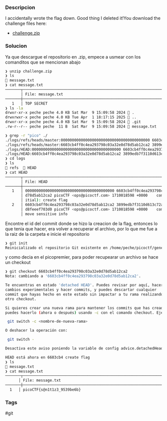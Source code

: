 ### Descripcion
I accidentally wrote the flag down. Good thing I deleted it!You download the challenge files here:
- [challenge.zip](https://artifacts.picoctf.net/c_titan/75/challenge.zip)
### Solucion
Ya que descargue el repositorio en .zip, empece a usmear con los comanditos que se mencionan abajo
```bash
❯ unzip challenge.zip
❯ ls
 message.txt
❯ cat message.txt
───────┬──────────────────────────────────────────────────────────────────────
       │ File: message.txt
───────┼──────────────────────────────────────────────────────────────────────
   1   │ TOP SECRET
❯ ls -la
drwxr-xr-x peche peche 4.0 KB Sat Mar  9 15:09:58 2024  .
drwxrwxr-x peche peche 4.0 KB Tue Apr  1 18:17:15 2025  ..
drwxr-xr-x peche peche 4.0 KB Sat Mar  9 15:09:58 2024  .git
.rw-r--r-- peche peche  11 B  Sat Mar  9 15:09:58 2024  message.txt

❯ grep -r "pico" ./
./logs/refs/heads/master:0000000000000000000000000000000000000000 6603cb4ff0c4ea293798c03a32e0d78d5ab12ca2 picoCTF <ops@picoctf.com> 1710018598 +0000	commit (initial): create flag
./logs/refs/heads/master:6603cb4ff0c4ea293798c03a32e0d78d5ab12ca2 3899edb7f3110d613c72ad40083fd8feeef703d0 picoCTF <ops@picoctf.com> 1710018598 +0000	commit: remove sensitive info
./logs/HEAD:0000000000000000000000000000000000000000 6603cb4ff0c4ea293798c03a32e0d78d5ab12ca2 picoCTF <ops@picoctf.com> 1710018598 +0000	commit (initial): create flag
./logs/HEAD:6603cb4ff0c4ea293798c03a32e0d78d5ab12ca2 3899edb7f3110d613c72ad40083fd8feeef703d0 picoCTF <ops@picoctf.com> 1710018598 +0000	commit: remove sensitive info
❯ cd logs
❯ ls
 refs   HEAD
❯ cat HEAD
───────┬──────────────────────────────────────────────────────────────────────
       │ File: HEAD
───────┼──────────────────────────────────────────────────────────────────────
   1   │ 0000000000000000000000000000000000000000 6603cb4ff0c4ea293798c03a32e0
       │ d78d5ab12ca2 picoCTF <ops@picoctf.com> 1710018598 +0000    commit (in
       │ itial): create flag
   2   │ 6603cb4ff0c4ea293798c03a32e0d78d5ab12ca2 3899edb7f3110d613c72ad40083f
       │ d8feeef703d0 picoCTF <ops@picoctf.com> 1710018598 +0000    commit: re
       │ move sensitive info
```

Encontre el id del commit donde se hizo la creacion de la flag, entonces lo que tenia que hacer, era volver a recuperar el archivo, por lo que me fue a la raiz de la carpeta e inicie el repositorio 
 ```bash
 ❯ git init
Reinicializado el repositorio Git existente en /home/peche/picoctf/generalSkills/CommitmentIsues/drop-in/.git/
 ```
 y como decia en el picopremier, para poder recupearar un archivo se hace un checkout
 ``` bash
 ❯ git checkout 6603cb4ff0c4ea293798c03a32e0d78d5ab12ca2
Nota: cambiando a '6603cb4ff0c4ea293798c03a32e0d78d5ab12ca2'.

Te encuentras en estado 'detached HEAD'. Puedes revisar por aquí, hacer
cambios experimentales y hacer commits, y puedes descartar cualquier
commit que hayas hecho en este estado sin impactar a tu rama realizando
otro checkout.

Si quieres crear una nueva rama para mantener los commits que has creado,
puedes hacerlo (ahora o después) usando -c con el comando checkout. Ejemplo:

  git switch -c <nombre-de-nueva-rama>

O deshacer la operación con:

  git switch -

Desactiva este aviso poniendo la variable de config advice.detachedHead en false

HEAD está ahora en 6603cb4 create flag
❯ ls
 message.txt
❯ cat message.txt
───────┬───────────────────────────────────────────────────────────────────────────────────────────────
       │ File: message.txt
───────┼───────────────────────────────────────────────────────────────────────────────────────────────
   1   │ picoCTF{s@n1t1z3_9539be6b}
 ```
### Tags
#git